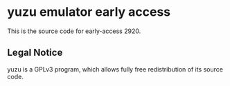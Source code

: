 yuzu emulator early access
=============

This is the source code for early-access 2920.

## Legal Notice

yuzu is a GPLv3 program, which allows fully free redistribution of its source code.